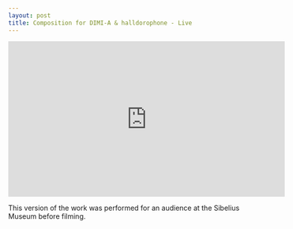 ```yaml
---
layout: post
title: Composition for DIMI-A & halldorophone - Live
---
```

<iframe width="560" height="315" src="https://www.youtube.com/embed/DKJvAIadFWE?rel=0&amp;showinfo=0" frameborder="0" gesture="media" allow="encrypted-media" allowfullscreen></iframe>  

This version of the work was performed for an audience at the Sibelius Museum before filming.
